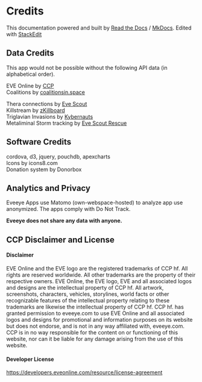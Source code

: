 # Credits

This documentation powered and built by [Read the Docs](https://readthedocs.org/) / [MkDocs](http://www.mkdocs.org). Edited with [StackEdit](https://stackedit.io/)

## Data Credits
This app would not be possible without the following API data (in alphabetical order).<br>

EVE Online by [CCP](https://ccpgames.com) <br>
Coalitions by [coalitionsin.space](http://coalitionsin.space/)<br>
<!-- Trade data by [EVE Marketdata](https://eve-marketdata.com/donate.php?from=eveeye)<br> -->
Thera connections by [Eve Scout](https://eve-scout.com/thera/contribute/?from=eveeye)<br>
Killstream by [zKillboard](https://zkillboard.com/information/payments/?from=eveeye)<br>
Triglavian Invasions by [Kybernauts](https://kybernaut.space/invasions/?from=eveeye) <br>
Metaliminal Storm tracking by [Eve Scout Rescue](https://evescoutrescue.com/)

## Software Credits
<a href="https://cordova.apache.org/" target="_blank" style="text-decoration: none;" class="help_links"><span class="help_links">cordova</span></a>, <a href="https://d3js.org/" target="_blank" style="text-decoration: none;" class="help_links"><span class="help_links">d3</span></a>, <a href="https://jquery.com/" target="_blank" style="text-decoration: none;" class="help_links"><span class="help_links">jquery</span></a>, <a href="https://pouchdb.com/" target="_blank" style="text-decoration: none;" class="help_links"><span class="help_links">pouchdb</span></a>, <a href="https://apexcharts.com/" target="_blank" style="text-decoration: none;" class="help_links"><span class="help_links">apexcharts</span></a><br>
Icons by <a href="https://icons8.com/icons/" target="_blank" style="text-decoration: none;" class="help_links">icons8.com</span></a><br>
Donation system by <a href="https://donorbox.org/?ref=ee" target="_blank" style="text-decoration: none;">Donorbox</a><br>

## Analytics and Privacy    
Eveeye Apps use <a href="https://matomo.org/privacy/" target="_blank" style="text-decoration: none;" class="help_links">Matomo</a>  (own-webspace-hosted) to analyze app use anonymized. The apps comply with Do Not Track.<br>
<!-- This documentation uses <a href="https://www.termsfeed.com/blog/privacy-policy-google-analytics/" target="_blank" style="text-decoration: none;" class="help_links">Google Analytics</a>. -->

**Eveeye does not share any data with anyone.** 
<!-- However Eveeye serves ads to generate revenue for costs due to running the apps:

## Google Ads
Third party vendors, including Google, use cookies to serve ads based on a user's prior visits to eveeye.com or other websites.
Google's use of advertising cookies enables it and its partners to serve ads to users based on their visit to eveeye.com and/or other sites on the Internet.
Users may opt out of personalized advertising by visiting <a href="https://www.google.com/settings/ads" target="_blank" style="text-decoration: none;" class="help_links">Ads Settings</a>. -->

## CCP Disclaimer and License
#### Disclaimer
EVE Online and the EVE logo are the registered trademarks of CCP hf. All rights are reserved worldwide. All other trademarks are the property of their respective owners. EVE Online, the EVE logo, EVE and all associated logos and designs are the intellectual property of CCP hf. All artwork, screenshots, characters, vehicles, storylines, world facts or other recognizable features of the intellectual property relating to these trademarks are likewise the intellectual property of CCP hf. CCP hf. has granted permission to eveeye.com to use EVE Online and all associated logos and designs for promotional and information purposes on its website but does not endorse, and is not in any way affiliated with, eveeye.com. CCP is in no way responsible for the content on or functioning of this website, nor can it be liable for any damage arising from the use of this website.

#### Developer License
https://developers.eveonline.com/resource/license-agreement



<!--stackedit_data:
eyJoaXN0b3J5IjpbMTE3NDI3Mzg3LC04NzQ5MTE5NzUsMTE3Mj
k4OTk0OCwxMzUyNzMzODk1LC01MDA4MzI0MTEsMTI1NDE2NjY3
MiwxNzkzNzM4ODIsLTk2NTE2MzIzMSw1NzI0ODIwMjMsNTY4OT
g1NTE2LC02MTIzMDIyMzYsLTE1MDU0NjU5OTAsLTE4OTgxMzY3
ODQsLTE3MDMzNzMxODMsLTE1NTE3NTM4NDksLTExMTIzMDA0MD
IsMTAwNzI5NDY4NSwtODYwMDQxOTI0LDkyMTMwMzE5Miw2Njc3
MjY5NDRdfQ==
-->